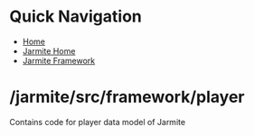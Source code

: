 # Quick Navigation
- [Home](/README.md)
- [Jarmite Home](/jarmite/README.md)
- [Jarmite Framework](/jarmite/src/framework/README.md)

# /jarmite/src/framework/player
Contains code for player data model of Jarmite